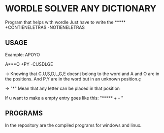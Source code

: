 # WORDLE SOLVER ANY DICTIONARY
Program that helps with wordle Just have to write the ***** +CONTIENELETRAS -NOTIENELETRAS

## USAGE

Example:
  APOYO
  
  A***O +PY -CUSDLGE
 
-> Knowing that C,U,S,D,L,G,E doesnt belong to the word and A and O are in the positions. And P,Y are in the word but in an unknown position.ç

-> "*" Mean that any letter can be placed in that position

If u want to make a empty entry goes like this: "***** + - "

## PROGRAMS

In the repository are the compiled programs for windows and linux.
